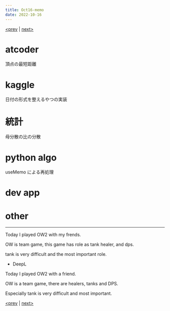 ```yaml
---
title: Oct16-memo 
date: 2022-10-16 
---
```


[<prev](https://idekworks.github.io/TechnicalMemo/2022/10/15/Oct15.html) | [next>](https://idekworks.github.io/TechnicalMemo/2022/10/17/Oct17.html) 

# atcoder
頂点の最短距離

# kaggle
日付の形式を整えるやつの実装

# 統計
母分散の比の分散

# python algo
useMemo による再処理

# dev app


# other

***
Today I played OW2 with my frends.

OW is team game, this game has role as tank healer, and dps.

tank is very difficult and the most important role.

- DeepL

Today I played OW2 with a friend.

OW is a team game, there are healers, tanks and DPS.

Especially tank is very difficult and most important.

[<prev](https://idekworks.github.io/TechnicalMemo/2022/10/15/Oct15.html) | [next>](https://idekworks.github.io/TechnicalMemo/2022/10/17/Oct17.html)

